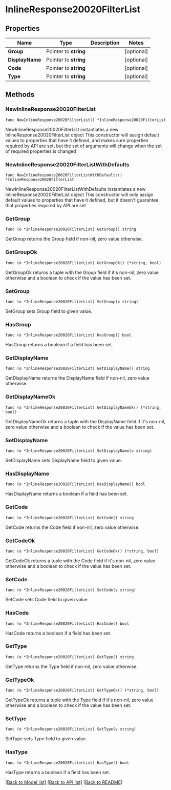 # InlineResponse20020FilterList

## Properties

Name | Type | Description | Notes
------------ | ------------- | ------------- | -------------
**Group** | Pointer to **string** |  | [optional] 
**DisplayName** | Pointer to **string** |  | [optional] 
**Code** | Pointer to **string** |  | [optional] 
**Type** | Pointer to **string** |  | [optional] 

## Methods

### NewInlineResponse20020FilterList

`func NewInlineResponse20020FilterList() *InlineResponse20020FilterList`

NewInlineResponse20020FilterList instantiates a new InlineResponse20020FilterList object
This constructor will assign default values to properties that have it defined,
and makes sure properties required by API are set, but the set of arguments
will change when the set of required properties is changed

### NewInlineResponse20020FilterListWithDefaults

`func NewInlineResponse20020FilterListWithDefaults() *InlineResponse20020FilterList`

NewInlineResponse20020FilterListWithDefaults instantiates a new InlineResponse20020FilterList object
This constructor will only assign default values to properties that have it defined,
but it doesn't guarantee that properties required by API are set

### GetGroup

`func (o *InlineResponse20020FilterList) GetGroup() string`

GetGroup returns the Group field if non-nil, zero value otherwise.

### GetGroupOk

`func (o *InlineResponse20020FilterList) GetGroupOk() (*string, bool)`

GetGroupOk returns a tuple with the Group field if it's non-nil, zero value otherwise
and a boolean to check if the value has been set.

### SetGroup

`func (o *InlineResponse20020FilterList) SetGroup(v string)`

SetGroup sets Group field to given value.

### HasGroup

`func (o *InlineResponse20020FilterList) HasGroup() bool`

HasGroup returns a boolean if a field has been set.

### GetDisplayName

`func (o *InlineResponse20020FilterList) GetDisplayName() string`

GetDisplayName returns the DisplayName field if non-nil, zero value otherwise.

### GetDisplayNameOk

`func (o *InlineResponse20020FilterList) GetDisplayNameOk() (*string, bool)`

GetDisplayNameOk returns a tuple with the DisplayName field if it's non-nil, zero value otherwise
and a boolean to check if the value has been set.

### SetDisplayName

`func (o *InlineResponse20020FilterList) SetDisplayName(v string)`

SetDisplayName sets DisplayName field to given value.

### HasDisplayName

`func (o *InlineResponse20020FilterList) HasDisplayName() bool`

HasDisplayName returns a boolean if a field has been set.

### GetCode

`func (o *InlineResponse20020FilterList) GetCode() string`

GetCode returns the Code field if non-nil, zero value otherwise.

### GetCodeOk

`func (o *InlineResponse20020FilterList) GetCodeOk() (*string, bool)`

GetCodeOk returns a tuple with the Code field if it's non-nil, zero value otherwise
and a boolean to check if the value has been set.

### SetCode

`func (o *InlineResponse20020FilterList) SetCode(v string)`

SetCode sets Code field to given value.

### HasCode

`func (o *InlineResponse20020FilterList) HasCode() bool`

HasCode returns a boolean if a field has been set.

### GetType

`func (o *InlineResponse20020FilterList) GetType() string`

GetType returns the Type field if non-nil, zero value otherwise.

### GetTypeOk

`func (o *InlineResponse20020FilterList) GetTypeOk() (*string, bool)`

GetTypeOk returns a tuple with the Type field if it's non-nil, zero value otherwise
and a boolean to check if the value has been set.

### SetType

`func (o *InlineResponse20020FilterList) SetType(v string)`

SetType sets Type field to given value.

### HasType

`func (o *InlineResponse20020FilterList) HasType() bool`

HasType returns a boolean if a field has been set.


[[Back to Model list]](../README.md#documentation-for-models) [[Back to API list]](../README.md#documentation-for-api-endpoints) [[Back to README]](../README.md)


